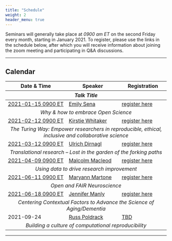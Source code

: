 ```yaml
---
title: "Schedule"
weight: 2
header_menu: true
---
```


Seminars will generally take place at *0900 am ET* on the second Friday every month, starting in January 2021. To register, please use the links in the schedule below, after which you will receive information about joining the zoom meeting and participating in Q&A discussions.

---

## Calendar

<table>
<thead>
<tr>
<th>Date & Time</th>
<th>Speaker</th>
<th>Registration</th>
</tr>
<tr>
<th colspan = 3><center><em>Talk Title</em></center></th>
</tr>
</thead>
<tbody>
<tr>
<td><a href="https://arewemeetingyet.com/New%20York/2021-01-15/09:00">2021-01-15 0900 ET</a></td>
<td><a href="#emily-sena">Emily Sena</a></td>
<td><a href="https://ufl.libcal.com/calendar/HSCLWorkshops/2021-01-15_Emily-Sena-seminar">register here</a></td>
</tr>
<tr>
<td colspan=3><center>
<em>Why & how to embrace Open Science</em>
</center></td>
</tr>
<tr>
<td><a href="https://arewemeetingyet.com/New%20York/2021-02-12/09:00">2021-02-12 0900 ET</a></td>
<td><a href="#kirstie-whitaker">Kirstie Whitaker</a></td>
<td><a href="https://ufl.libcal.com/calendar/HSCLWorkshops/2021-02-12_Kirstie-Whitaker-seminar">register here</a></td>
</tr>
<tr>
<td colspan=3><center>
<em>The Turing Way: Empower researchers in reproducible, ethical, inclusive and collaborative science</em>
</center></td>
</tr>
<tr>
<td><a href="https://arewemeetingyet.com/New%20York/2021-03-12/09:00">2021-03-12 0900 ET</a></td>
<td><a href="#ulrich-dirnagl">Ulrich Dirnagl</a></td>
<td><a href="https://ufl.libcal.com/calendar/HSCLWorkshops/2021-03-12_Ulrich-Dirnagl-seminar">register here</a></td>
</tr>
<tr>
<td colspan=3><center>
<em>Translational research – Lost in the garden of the forking paths</em>
</center></td>
</tr>
<tr>
<td><a href="https://arewemeetingyet.com/New%20York/2021-04-09/09:00">2021-04-09 0900 ET</a></td>
<td><a href="#malcolm-macleod">Malcolm Macleod</a></td>
<td><a href="https://ufl.libcal.com/calendar/HSCLWorkshops/2021-04-09_Malcolm-Macleod-seminar">register here</a></td>
</tr>
<tr>
<td colspan=3><center>
<em>Using data to drive research improvement</em>
</center></td>
</tr>
<tr>
<td><a href="https://arewemeetingyet.com/New%20York/2021-06-11/09:00">2021-06-11 0900 ET</td>
<td><a href="#maryann-martone">Maryann Martone</a></td>
<td><a href="https://ufl.libcal.com/calendar/HSCLWorkshops/2021-06-11_Maryann-Martone-seminar">register here</a></td>
</tr>
<tr>
<td colspan=3><center>
<em>Open and FAIR Neuroscience</em>
</center></td>
</tr>
<tr>
<td><a href="https://arewemeetingyet.com/New%20York/2021-06-18/09:00">2021-06-18 0900 ET</a></td>
<td><a href="#jennifer-manly">Jennifer Manly</a></td>
<td><a href="https://ufl.libcal.com/calendar/HSCLWorkshops/2021-06-18_Jennifer-Manly-seminar">register here</a></td>
</tr>
<tr>
<td colspan=3><center>
<em>Centering Contextual Factors to Advance the Science of Aging/Dementia</em>
</center></td>
</tr>
<tr>
<td>2021-09-24</td>
<td><a href="#russ-poldrack">Russ Poldrack</a></td>
<td><a href="">TBD</a></td>
</tr>
<tr>
<td colspan=3><center>
<em>Building a culture of computational reproducibility</em>
</center></td>
</tr>
</tbody>
</table>


---


